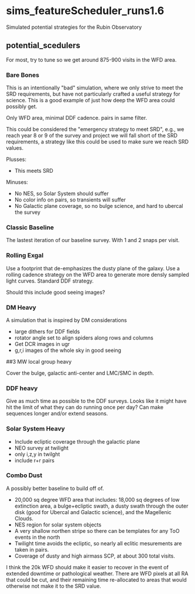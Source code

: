 # sims_featureScheduler_runs1.6
Simulated potential strategies for the Rubin Observatory



## potential_scedulers

For most, try to tune so we get around 875-900 visits in the WFD area. 

### Bare Bones

This is an intentionally "bad" simulation, where we only strive to meet the SRD requirements, but have not particularly crafted a useful strategy for science. This is a good example of just how deep the WFD area could possibly get.

Only WFD area, minimal DDF cadence. pairs in same filter.

This could be considered the "emergency strategy to meet SRD", e.g., we reach year 8 or 9 of the survey and project we will fall short of the SRD requirements, a strategy like this could be used to make sure we reach SRD values.

Plusses: 

* This meets SRD

Minuses: 

* No NES, so Solar System should suffer
* No color info on pairs, so transients will suffer
* No Galactic plane coverage, so no bulge science, and hard to ubercal the survey


### Classic Baseline

The lastest iteration of our baseline survey. With 1 and 2 snaps per visit.

### Rolling Exgal

Use a footprint that de-emphasizes the dusty plane of the galaxy. Use a rolling cadence strategy on the WFD area to generate more densly sampled light curves. Standard DDF strategy.

Should this include good seeing images?

### DM Heavy
A simulation that is inspired by DM considerations

* large dithers for DDF fields
* rotator angle set to align spiders along rows and columns
* Get DCR images in ugr
* g,r,i images of the whole sky in good seeing 

##3 MW local group heavy

Cover the bulge, galactic anti-center and LMC/SMC in depth.

### DDF heavy

Give as much time as possible to the DDF surveys.  Looks like it might have hit the limit of what they can do running once per day? Can make sequences longer and/or extend seasons.

### Solar System Heavy

* Include ecliptic coverage through the galactic plane 
* NEO survey at twilight
* only i,z,y in twilght
* include r+r pairs

### Combo Dust

A possibly better baseline to build off of.

* 20,000 sq degree WFD area that includes: 18,000 sq degrees of low extinction area, a bulge+ecliptic swath, a dusty swath through the outer disk (good for Ubercal and Galactic science), and the Magellenic Clouds.
* NES region for solar system objects
* A very shallow northen stripe so there can be templates for any ToO events in the north
* Twilight time avoids the ecliptic, so nearly all eclitic mesurements are taken in pairs.
* Coverage of dusty and high airmass SCP, at about 300 total visits.

I think the 20k WFD should make it easier to recover in the event of extended downtime or pathological weather. There are WFD pixels at all RA that could be cut, and their remaining time re-allocated to areas that would otherwise not make it to the SRD value.
